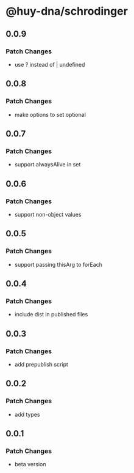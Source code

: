 # @huy-dna/schrodinger

## 0.0.9

### Patch Changes

- use ? instead of | undefined

## 0.0.8

### Patch Changes

- make options to set optional

## 0.0.7

### Patch Changes

- support alwaysAlive in set

## 0.0.6

### Patch Changes

- support non-object values

## 0.0.5

### Patch Changes

- support passing thisArg to forEach

## 0.0.4

### Patch Changes

- include dist in published files

## 0.0.3

### Patch Changes

- add prepublish script

## 0.0.2

### Patch Changes

- add types

## 0.0.1

### Patch Changes

- beta version
